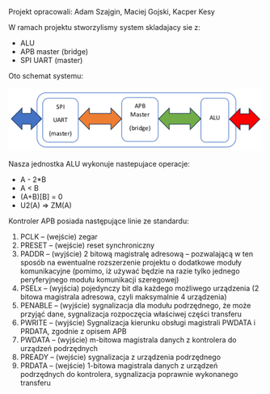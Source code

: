 Projekt opracowali: Adam Szajgin, Maciej Gojski, Kacper Kesy

W ramach projektu stworzylismy system skladajacy sie z: 
- ALU
- APB master (bridge)
- SPI UART (master)

Oto schemat systemu:

<p align="center">
  <img src="/jpg/1.png">
</p>

Nasza jednostka ALU wykonuje nastepujace operacje:
- A - 2*B
- A < B
- (A+B)[B] = 0
- U2(A) => ZM(A)


Kontroler APB posiada następujące linie ze standardu:
1. PCLK – (wejście) zegar
2. PRESET – (wejście) reset synchroniczny
3. PADDR – (wyjście) 2 bitową magistralę adresową – pozwalającą w ten
sposób na ewentualne rozszerzenie projektu o dodatkowe moduły
komunikacyjne (pomimo, iż używać będzie na razie tylko jednego
peryferyjnego modułu komunikacji szeregowej)
4. PSELx – (wyjścia) pojedynczy bit dla każdego możliwego urządzenia
(2 bitowa magistrala adresowa, czyli maksymalnie 4 urządzenia)
5. PENABLE – (wyjście) sygnalizacja dla modułu podrzędnego, że może
przyjąć dane, sygnalizacja rozpoczęcia właściwej części transferu
6. PWRITE – (wyjście) Sygnalizacja kierunku obsługi magistrali PWDATA i
PRDATA, zgodnie z opisem APB
7. PWDATA – (wyjście) m-bitowa magistrala danych z kontrolera do urządzeń
podrzędnych
8. PREADY – (wejście) sygnalizacja z urządzenia podrzędnego
9. PRDATA – (wejście) 1-bitowa magistrala danych z urządzeń podrzędnych do
kontrolera, sygnalizacja poprawnie wykonanego transferu
